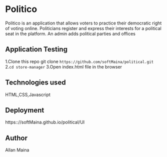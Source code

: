 # Politico
Politico is an application that allows voters to practice their democratic right of voting online. Politicians register and express their interests for a political seat in the platform. 
An admin adds political parties and offices

## Application Testing
  1.Clone this repo git clone `https://github.com/softMaina/political.git`
  2.`cd store-manager`
  3.Open index.html file in the browser
 
## Technologies used
HTML,CSS,Javascript

## Deployment
https:://softMaina.github.io/political/UI

## Author
Allan Maina
